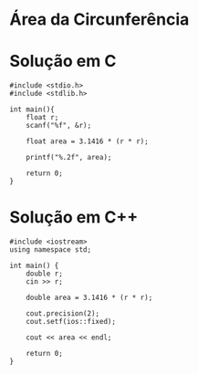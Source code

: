 # Área da Circunferência


# Solução em C
```
#include <stdio.h>
#include <stdlib.h>

int main(){    	
    float r;
	scanf("%f", &r);
	
	float area = 3.1416 * (r * r);
	
	printf("%.2f", area);

    return 0;
}
```
# Solução em C++
```
#include <iostream>
using namespace std;

int main() {
 	double r;
	cin >> r;
	
	double area = 3.1416 * (r * r);
	
	cout.precision(2);
	cout.setf(ios::fixed);
	
	cout << area << endl;

    return 0;
}
```
